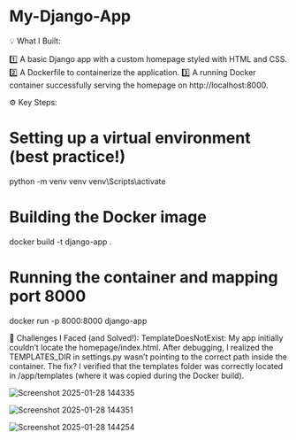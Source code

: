 ﻿# My-Django-App
💡 What I Built:

1️⃣ A basic Django app with a custom homepage styled with HTML and CSS.
2️⃣ A Dockerfile to containerize the application.
3️⃣ A running Docker container successfully serving the homepage on http://localhost:8000.

⚙️ Key Steps:
# Setting up a virtual environment (best practice!)
python -m venv venv
 venv\Scripts\activate

# Building the Docker image
docker build -t django-app .

# Running the container and mapping port 8000
docker run -p 8000:8000 django-app

🚧 Challenges I Faced (and Solved!):
TemplateDoesNotExist:
 My app initially couldn’t locate the homepage/index.html. After debugging, I realized the TEMPLATES_DIR in settings.py wasn’t pointing to the correct path inside the container. The fix? I verified that the templates folder was correctly located in /app/templates (where it was copied during the Docker build).
 
![Screenshot 2025-01-28 144335](https://github.com/user-attachments/assets/848c998e-d9b7-4681-9a8a-a5e0c579512a)

![Screenshot 2025-01-28 144351](https://github.com/user-attachments/assets/e4997caf-155a-4350-9501-429d2f3446f1)

![Screenshot 2025-01-28 144254](https://github.com/user-attachments/assets/a3f1d74c-ae23-460e-a860-050c39aa1fd5)


